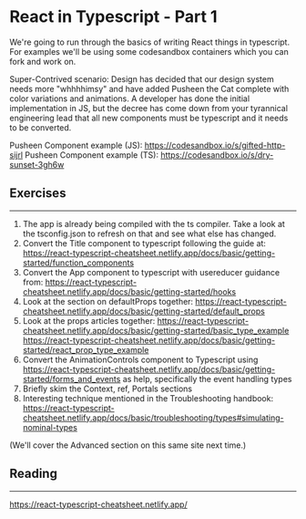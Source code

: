 # React in Typescript - Part 1

We're going to run through the basics of writing React things in typescript.  For examples we'll be using some codesandbox containers which you can fork and work on.

Super-Contrived scenario:
Design has decided that our design system needs more "whhhhimsy" and have added Pusheen the Cat complete with color variations and animations. A developer has done the initial implementation in JS, but the decree has come down from your tyrannical engineering lead that all new components must be typescript and it needs to be converted.

Pusheen Component example (JS): https://codesandbox.io/s/gifted-http-sijrl
Pusheen Component example (TS): https://codesandbox.io/s/dry-sunset-3gh6w

## Exercises
--------
1. The app is already being compiled with the ts compiler.  Take a look at the tsconfig.json to refresh on that and see what else has changed.
2.  Convert the Title component to typescript following the guide at: 
https://react-typescript-cheatsheet.netlify.app/docs/basic/getting-started/function_components
3. Convert the App component to typescript with usereducer guidance from: https://react-typescript-cheatsheet.netlify.app/docs/basic/getting-started/hooks
4. Look at the section on defaultProps together: https://react-typescript-cheatsheet.netlify.app/docs/basic/getting-started/default_props
5. Look at the props articles together:
https://react-typescript-cheatsheet.netlify.app/docs/basic/getting-started/basic_type_example
https://react-typescript-cheatsheet.netlify.app/docs/basic/getting-started/react_prop_type_example
6. Convert the AnimationControls component to Typescript using https://react-typescript-cheatsheet.netlify.app/docs/basic/getting-started/forms_and_events as help, specifically the event handling types
7. Briefly skim the Context, ref, Portals sections
8. Interesting technique mentioned in the Troubleshooting handbook: https://react-typescript-cheatsheet.netlify.app/docs/basic/troubleshooting/types#simulating-nominal-types

(We'll cover the Advanced section on this same site next time.)

## Reading
-------
https://react-typescript-cheatsheet.netlify.app/

